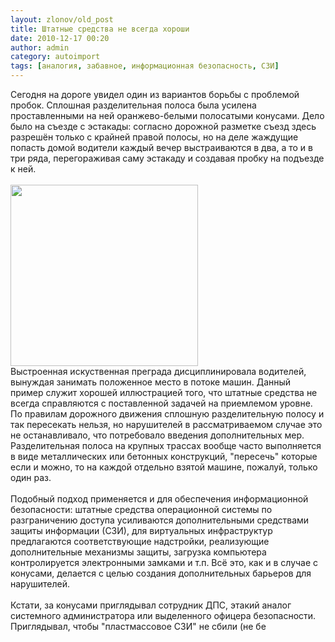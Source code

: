 ```yaml
---
layout: zlonov/old_post
title: Штатные средства не всегда хороши
date: 2010-12-17 00:20
author: admin
category: autoimport
tags: [аналогия, забавное, информационная безопасность, СЗИ]
---
```

<div dir="ltr" trbidi="on">Сегодня на дороге увидел один из вариантов борьбы с проблемой пробок. Сплошная разделительная полоса была усилена проставленными на ней оранжево-белыми полосатыми конусами. Дело было на съезде с эстакады: согласно дорожной разметке съезд здесь разрешён только с крайней правой полосы, но на деле жаждущие попасть домой водители каждый вечер выстраиваются в два, а то и в три ряда, перегораживая саму эстакаду и создавая пробку на подъезде к ней.<br /><a name="more"></a><br /><div></div>
<div><a href="/assets/uploads/2010/12/619px-Cones.jpg"><img alt="" height="290" src="/assets/uploads/2010/12/619px-Cones-300x290.jpg" title="619px-Cones" width="300"/></a></div>Выстроенная искуственная преграда дисциплинировала водителей, вынуждая занимать положенное место в потоке машин. Данный пример служит хорошей иллюстрацией того, что штатные средства не всегда справляются с поставленной задачей на приемлемом уровне. По правилам дорожного движения сплошную разделительную полосу и так пересекать нельзя, но нарушителей в рассматриваемом случае это не останавливало, что потребовало введения дополнительных мер. Разделительная полоса на крупных трассах вообще часто выполняется в виде металлических или бетонных конструкций, "пересечь" которые если и можно, то на каждой отдельно взятой машине, пожалуй, только один раз.<br /><div><br /></div>
<div>Подобный подход применяется и для обеспечения информационной безопасности: штатные средства операционной системы по разграничению доступа усиливаются дополнительными средствами защиты информации (СЗИ), для виртуальных инфраструктур предлагаются соответствующие надстройки, реализующие дополнительные механизмы защиты, загрузка компьютера контролируется электронными замками и т.п. Всё это, как и в случае с конусами, делается с целью создания дополнительных барьеров для нарушителей.</div>
<div><br /></div>
<div>Кстати, за конусами приглядывал сотрудник ДПС, этакий аналог системного администратора или выделенного офицера безопасности. Приглядывал, чтобы "пластмассовое СЗИ" не сбили (не бе</div></div>
